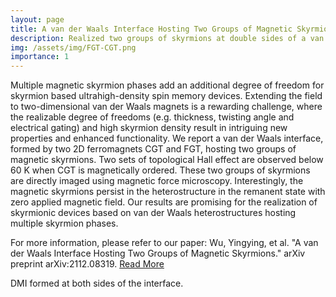 ```yaml
---
layout: page
title: A van der Waals Interface Hosting Two Groups of Magnetic Skyrmions
description: Realized two groups of skyrmions at double sides of a van der Waals interface
img: /assets/img/FGT-CGT.png
importance: 1
---
```


Multiple magnetic skyrmion phases add an additional degree of freedom for skyrmion based ultrahigh-density spin memory devices. Extending the field to two-dimensional van der Waals magnets is a rewarding challenge, where the realizable degree of freedoms (e.g. thickness, twisting angle and electrical gating) and high skyrmion density result in intriguing new properties and enhanced functionality. We report a van der Waals interface, formed by two 2D ferromagnets CGT and FGT, hosting two groups of magnetic skyrmions. Two sets of topological Hall effect are observed below 60 K when CGT is magnetically ordered. These two groups of skyrmions are directly imaged using magnetic force microscopy. Interestingly, the magnetic skyrmions persist in the heterostructure in the remanent state with zero applied magnetic field. Our results are promising for the realization of skyrmionic devices based on van der Waals heterostructures hosting multiple skyrmion phases.

For more information, please refer to our paper: Wu, Yingying, et al. "A van der Waals Interface Hosting Two Groups of Magnetic Skyrmions." arXiv preprint arXiv:2112.08319. [Read More](https://arxiv.org/abs/2112.08319)

 
<div class="row">
    <div class="col-sm mt-3 mt-md-0">
        <img class="img-fluid rounded z-depth-1" src="{{ '/assets/img/oscillation.jpg' | relative_url }}" alt="" title="example image"/>
    </div>
</div>
<div class="caption">
    DMI formed at both sides of the interface.
</div>

